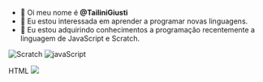 - 👋 Oi meu nome é **@TailiniGiusti**
- 👀 Eu estou interessada em aprender a programar novas linguagens.
- 🌱 Eu estou adquirindo conhecimentos a programaçâo recentemente a linguagem de JavaScript e Scratch.


   
 ![Scratch](https://img.shields.io/badge/Scratch-4D97FF?style=for-the-badge&logo=Scratch&logoColor=white)
 ![javaScript](https://img.shields.io/badge/JavaScript-323330?style=for-the-badge&logo=javascript&logoColor=F7DF1E)


HTML <img src="https://img.shields.io/badge/Scratch-4D97FF?style=for-the-badge&logo=Scratch&logoColor=white"/>

